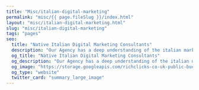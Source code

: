 ```yaml
---
title: "Misc/italian-digital-marketing"
permalink: "misc/{{ page.fileSlug }}/index.html"
layout: "misc/italian-digital-marketing.html"
slug: "misc/italian-digital-marketing"
tags: "pages"
seo:
  title: "Native Italian Digital Marketing Consultants"
  description: "Our Agency has a deep understanding of the italian market. Contact us for your Digital Marketing Strategy in Italy."
  og_title: "Native Italian Digital Marketing Consultants"
  og_description: "Our Agency has a deep understanding of the italian market. Contact us for your Digital Marketing Strategy in Italy."
  og_image: "https://storage.googleapis.com/richclicks-co-uk-public-bucket/opengraph-sito/opengraphRC.jpg"
  og_type: "website"
  twitter_card: "summary_large_image"
---
```



